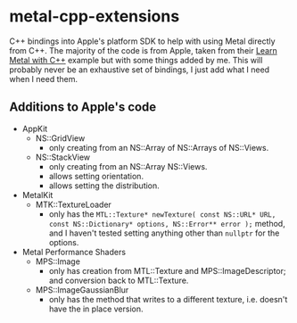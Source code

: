 # metal-cpp-extensions

C++ bindings into Apple's platform SDK to help with using Metal directly from C++. The majority of the code is from Apple, taken from their [Learn Metal with C++](https://developer.apple.com/metal/LearnMetalCPP.zip) example but with some things added by me. This will probably never be an exhaustive set of bindings, I just add what I need when I need them.

## Additions to Apple's code

* AppKit
    * NS::GridView
        * only creating from an NS::Array of NS::Arrays of NS::Views.
    * NS::StackView
        * only creating from an NS::Array NS::Views.
        * allows setting orientation.
        * allows setting the distribution.
* MetalKit
    * MTK::TextureLoader
        * only has the `MTL::Texture* newTexture( const NS::URL* URL, const NS::Dictionary* options, NS::Error** error );` method, and I haven't tested setting anything other than `nullptr` for the options.
* Metal Performance Shaders
    * MPS::Image
        * only has creation from MTL::Texture and MPS::ImageDescriptor; and conversion back to MTL::Texture.
    * MPS::ImageGaussianBlur
        * only has the method that writes to a different texture, i.e. doesn't have the in place version.
